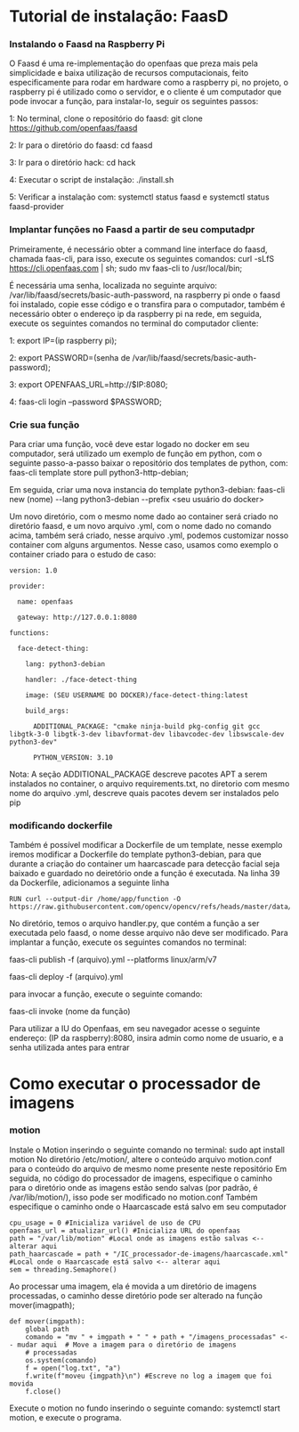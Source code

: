 # Tutorial de instalação: FaasD
### Instalando o Faasd na Raspberry Pi
O Faasd é uma re-implementação do openfaas que preza mais pela simplicidade e baixa utilização de recursos computacionais, feito especificamente para rodar em hardware como a raspberry pi, no projeto, o raspberry pi é utilizado como o servidor, e o cliente é um computador que pode invocar a função, para instalar-lo, seguir os seguintes passos:

1: No terminal, clone o repositório do faasd: git clone https://github.com/openfaas/faasd

2: Ir para o diretório do faasd: cd faasd

3: Ir para o diretório hack: cd hack

4: Executar o script de instalação: ./install.sh

5: Verificar a instalação com: systemctl status faasd e systemctl status faasd-provider

### Implantar funções no Faasd a partir de seu computadpr
Primeiramente, é necessário obter a command line interface do faasd, chamada faas-cli, para isso, execute os seguintes comandos:
curl -sLfS https://cli.openfaas.com | sh;
sudo mv faas-cli to /usr/local/bin;
 
É necessária uma senha, localizada no seguinte arquivo: /var/lib/faasd/secrets/basic-auth-password, na raspberry pi onde o faasd foi instalado, copie esse código e o transfira para o computador, também é necessário obter o endereço ip da raspberry pi na rede, em seguida, execute os seguintes comandos no terminal do computador cliente:

1: export IP=(ip raspberry pi);

2: export PASSWORD=(senha de  /var/lib/faasd/secrets/basic-auth-password);

3: export OPENFAAS_URL=http://$IP:8080;

4: faas-cli login –password $PASSWORD;

### Crie sua função
Para criar uma função, você deve estar logado no docker em seu computador, será utilizado um exemplo de função em python, com o seguinte passo-a-passo
baixar o repositório dos templates de python, com: faas-cli template store pull python3-http-debian;

Em seguida, criar uma nova instancia do template python3-debian: faas-cli new (nome) --lang python3-debian --prefix <seu usuário do docker>

Um novo diretório, com o mesmo nome dado ao container será criado no diretório faasd, e um novo arquivo .yml, com o nome dado no comando acima, também será criado, nesse arquivo .yml, podemos customizar nosso container com alguns argumentos.
Nesse caso, usamos como exemplo o container criado para o estudo de caso:

    version: 1.0

    provider:

      name: openfaas
  
      gateway: http://127.0.0.1:8080
    
    functions:

      face-detect-thing:
  
        lang: python3-debian
    
        handler: ./face-detect-thing
    
        image: (SEU USERNAME DO DOCKER)/face-detect-thing:latest
    
        build_args:
    
          ADDITIONAL_PACKAGE: "cmake ninja-build pkg-config git gcc libgtk-3-0 libgtk-3-dev libavformat-dev libavcodec-dev libswscale-dev python3-dev"
        
          PYTHON_VERSION: 3.10
Nota: A seção ADDITIONAL_PACKAGE descreve pacotes APT a serem instalados no container, o arquivo requirements.txt, no diretorio com mesmo nome do arquivo .yml, descreve quais pacotes devem ser instalados pelo pip

### modificando dockerfile
Também é possível modificar a Dockerfile de um template, nesse exemplo iremos modificar a Dockerfile do template python3-debian, para que durante a criação do container um haarcascade para detecção facial seja baixado e guardado no deiretório onde a função é executada.
Na linha 39 da Dockerfile, adicionamos a seguinte linha

    RUN curl --output-dir /home/app/function -O https://raw.githubusercontent.com/opencv/opencv/refs/heads/master/data/haarcascades/haarcascade_frontalface_default.xml

No diretório, temos o arquivo handler.py, que contém a função a ser executada pelo faasd, o nome desse arquivo não deve ser modificado.
Para implantar a função, execute os seguintes comandos no terminal:

faas-cli publish -f (arquivo).yml --platforms linux/arm/v7

faas-cli deploy -f (arquivo).yml

para invocar a função, execute o seguinte comando: 

faas-cli invoke (nome da função)

Para utilizar a IU do Openfaas, em seu navegador acesse o seguinte endereço: (IP da raspberry):8080, insira admin como nome de usuario, e a senha utilizada antes para entrar

# Como executar o processador de imagens
### motion
Instale o Motion inserindo o seguinte comando no terminal: sudo apt install motion
No diretório /etc/motion/, altere o conteúdo arquivo motion.conf para o conteúdo do arquivo de mesmo nome presente neste repositório
Em seguida, no código do processador de imagens, especifique o caminho para o diretório onde as imagens estão sendo salvas (por padrão, é /var/lib/motion/), isso pode ser modificado no motion.conf
Também especifique o caminho onde o Haarcascade está salvo em seu computador

    cpu_usage = 0 #Inicializa variável de uso de CPU
    openfaas_url = atualizar_url() #Inicializa URL do openfaas
    path = "/var/lib/motion" #Local onde as imagens estão salvas <-- alterar aqui
    path_haarcascade = path + "/IC_processador-de-imagens/haarcascade.xml" #Local onde o Haarcascade está salvo <-- alterar aqui
    sem = threading.Semaphore()

Ao processar uma imagem, ela é movida a um diretório de imagens processadas, o caminho desse diretório pode ser alterado na função mover(imagpath);

    def mover(imgpath):
        global path                         
        comando = "mv " + imgpath + " " + path + "/imagens_processadas" <-- mudar aqui  # Move a imagem para o diretório de imagens
        # processadas
        os.system(comando)
        f = open("log.txt", "a")
        f.write(f"moveu {imgpath}\n") #Escreve no log a imagem que foi movida
        f.close()

Execute o motion no fundo inserindo o seguinte comando: systemctl start motion, e execute o programa.
